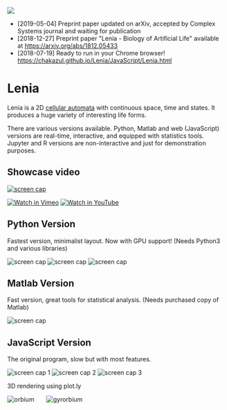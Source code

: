 ![](https://github.com/Chakazul/Lenia/blob/master/Screencap/icon2.png)

* [2019-05-04] Preprint paper updated on arXiv, accepted by Complex Systems journal and waiting for publication  
* [2018-12-27] Preprint paper "Lenia - Biology of Artificial Life" available at https://arxiv.org/abs/1812.05433
* [2018-07-19] Ready to run in your Chrome browser!  https://chakazul.github.io/Lenia/JavaScript/Lenia.html

# Lenia

Lenia is a 2D [cellular automata](https://en.wikipedia.org/wiki/Cellular_automaton) with continuous space, time and states. It produces a huge variety of interesting life forms.

There are various versions available. Python, Matlab and web (JavaScript) versions are real-time, interactive, and equipped with statistics tools. Jupyter and R versions are non-interactive and just for demonstration purposes.

## Showcase video

[![screen cap](https://github.com/Chakazul/Lenia/blob/master/Screencap/Video.png)](https://vimeo.com/277328815)

[![Watch in Vimeo](https://chakazul.github.io/icons/vimeo.png)](https://vimeo.com/277328815)
[![Watch in YouTube](https://chakazul.github.io/icons/youtube.png)](https://youtu.be/iE46jKYcI4Y)

## Python Version

Fastest version, minimalist layout. Now with GPU support! (Needs Python3 and various libraries)

![screen cap](https://github.com/Chakazul/Lenia/blob/master/Screencap/Python3.png)
![screen cap](https://github.com/Chakazul/Lenia/blob/master/Screencap/Python4.png)
![screen cap](https://github.com/Chakazul/Lenia/blob/master/Screencap/Python-stats.png)

## Matlab Version

Fast version, great tools for statistical analysis. (Needs purchased copy of Matlab)

![screen cap](https://github.com/Chakazul/Lenia/blob/master/Screencap/Matlab.png)

## JavaScript Version

The original program, slow but with most features.

![screen cap 1](https://github.com/Chakazul/Lenia/blob/master/Screencap/JavaScript.png)
![screen cap 2](https://github.com/Chakazul/Lenia/blob/master/Screencap/JavaScript2.png)
![screen cap 3](https://github.com/Chakazul/Lenia/blob/master/Screencap/JavaScript3.png)

3D rendering using plot.ly

![orbium](https://github.com/Chakazul/Lenia/blob/master/Screencap/orbium-ezgif.gif)&nbsp;&nbsp;&nbsp;&nbsp;&nbsp;&nbsp;
![gyrorbium](https://github.com/Chakazul/Lenia/blob/master/Screencap/gyrorbium-ezgif.gif)
